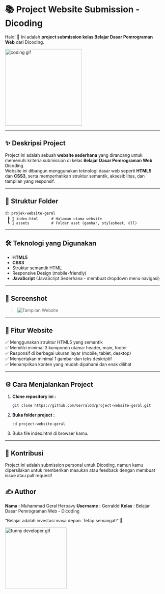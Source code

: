 # 📚 Project Website Submission - Dicoding

Halo! 👋 Ini adalah **project submission kelas Belajar Dasar Pemrograman Web** dari Dicoding.

<img src="https://media.tenor.com/2uyENRmiUt0AAAAC/coding.gif" width="250" alt="coding gif">

---

## ✨ Deskripsi Project

Project ini adalah sebuah **website sederhana** yang dirancang untuk memenuhi kriteria submission di kelas **Belajar Dasar Pemrograman Web** Dicoding.  
Website ini dibangun menggunakan teknologi dasar web seperti **HTML5** dan **CSS3**, serta memperhatikan struktur semantik, aksesibilitas, dan tampilan yang responsif.

---

## 📂 Struktur Folder

```plaintext
📦 projek-website-geral
 ┣ 📄 index.html      # Halaman utama website
 ┗ 📁 assets          # Folder aset (gambar, stylesheet, dll)
```
---

## 🛠️ Teknologi yang Digunakan

- **HTML5**  
- **CSS3**  
- Struktur semantik HTML  
- Responsive Design (mobile-friendly)
- **JavaScript** (JavaScript Sederhana - membuat dropdown menu navigasi)

---

## 📸 Screenshot

> ![Tampilan Website](https://via.placeholder.com/800x400.png?text=Screenshot+Website+Kamu)

---

## 🚀 Fitur Website

✅ Menggunakan struktur HTML5 yang semantik  
✅ Memiliki minimal 3 komponen utama: header, main, footer  
✅ Responsif di berbagai ukuran layar (mobile, tablet, desktop)  
✅ Menyertakan minimal 1 gambar dan teks deskriptif  
✅ Menampilkan konten yang mudah dipahami dan enak dilihat

---

## ⚙️ Cara Menjalankan Project

1. **Clone repository ini :**
   ```bash
   git clone https://github.com/Gerraldd/project-website-geral.git
2. **Buka folder project :**
   ```bash
   cd project-website-geral
3. Buka file index.html di browser kamu. 

---

## 🙌 Kontribusi

Project ini adalah submission personal untuk Dicoding, namun kamu dipersilakan untuk memberikan masukan atau feedback dengan membuat issue atau pull request!

## ✍️ Author

**Nama :** Muhammad Geral Herpavy
**Username :** Gerraldd
**Kelas** : Belajar Dasar Pemrograman Web - Dicoding

“Belajar adalah investasi masa depan. Tetap semangat!” 🚀

<img src="https://media.tenor.com/NOYF3f82b_gAAAAC/programmer.gif" width="200" alt="funny developer gif">
